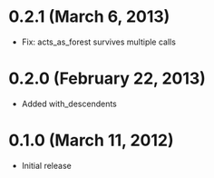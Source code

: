# 0.2.1 (March 6, 2013)

* Fix: acts_as_forest survives multiple calls

# 0.2.0 (February 22, 2013)

* Added with_descendents

# 0.1.0 (March 11, 2012)

* Initial release
